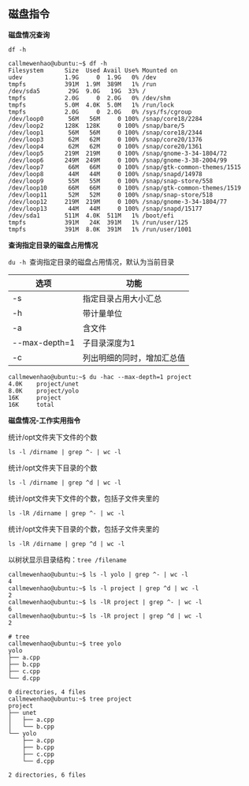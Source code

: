 ## 磁盘指令

**磁盘情况查询**

`df -h`

```shell
callmewenhao@ubuntu:~$ df -h
Filesystem      Size  Used Avail Use% Mounted on
udev            1.9G     0  1.9G   0% /dev
tmpfs           391M  1.9M  389M   1% /run
/dev/sda5        29G  9.0G   19G  33% /
tmpfs           2.0G     0  2.0G   0% /dev/shm
tmpfs           5.0M  4.0K  5.0M   1% /run/lock
tmpfs           2.0G     0  2.0G   0% /sys/fs/cgroup
/dev/loop0       56M   56M     0 100% /snap/core18/2284
/dev/loop2      128K  128K     0 100% /snap/bare/5
/dev/loop1       56M   56M     0 100% /snap/core18/2344
/dev/loop3       62M   62M     0 100% /snap/core20/1376
/dev/loop4       62M   62M     0 100% /snap/core20/1361
/dev/loop5      219M  219M     0 100% /snap/gnome-3-34-1804/72
/dev/loop6      249M  249M     0 100% /snap/gnome-3-38-2004/99
/dev/loop7       66M   66M     0 100% /snap/gtk-common-themes/1515
/dev/loop8       44M   44M     0 100% /snap/snapd/14978
/dev/loop9       55M   55M     0 100% /snap/snap-store/558
/dev/loop10      66M   66M     0 100% /snap/gtk-common-themes/1519
/dev/loop11      52M   52M     0 100% /snap/snap-store/518
/dev/loop12     219M  219M     0 100% /snap/gnome-3-34-1804/77
/dev/loop13      44M   44M     0 100% /snap/snapd/15177
/dev/sda1       511M  4.0K  511M   1% /boot/efi
tmpfs           391M   24K  391M   1% /run/user/125
tmpfs           391M  8.0K  391M   1% /run/user/1001
```

**查询指定目录的磁盘占用情况**

`du -h `查询指定目录的磁盘占用情况，默认为当前目录

| 选项          | 功能                       |
| ------------- | -------------------------- |
| -s            | 指定目录占用大小汇总       |
| -h            | 带计量单位                 |
| -a            | 含文件                     |
| --max-depth=1 | 子目录深度为1              |
| -c            | 列出明细的同时，增加汇总值 |

```shell
callmewenhao@ubuntu:~$ du -hac --max-depth=1 project
4.0K    project/unet
8.0K    project/yolo
16K     project
16K     total
```

**磁盘情况-工作实用指令**

统计/opt文件夹下文件的个数

`ls -l /dirname | grep ^- | wc -l`

统计/opt文件夹下目录的个数

`ls -l /dirname | grep ^d | wc -l`

统计/opt文件夹下文件的个数，包括子文件夹里的

`ls -lR /dirname | grep ^- | wc -l`

统计/opt文件夹下目录的个数，包括子文件夹里的

`ls -lR /dirname | grep ^d | wc -l`

以树状显示目录结构：`tree /filename`

```shell
callmewenhao@ubuntu:~$ ls -l yolo | grep ^- | wc -l
4
callmewenhao@ubuntu:~$ ls -l project | grep ^d | wc -l
2
callmewenhao@ubuntu:~$ ls -lR project | grep ^- | wc -l
6
callmewenhao@ubuntu:~$ ls -lR project | grep ^d | wc -l
2

# tree
callmewenhao@ubuntu:~$ tree yolo
yolo
├── a.cpp
├── b.cpp
├── c.cpp
└── d.cpp

0 directories, 4 files
callmewenhao@ubuntu:~$ tree project
project
├── unet
│   ├── a.cpp
│   └── b.cpp
└── yolo
    ├── a.cpp
    ├── b.cpp
    ├── c.cpp
    └── d.cpp

2 directories, 6 files
```


